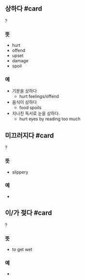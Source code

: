 ## 상하다 #card
?
### 뜻
- hurt
- offend
- upset
- damage
- spoil
### 예
- 기분을 상하다
	- hurt feelings/offend
- 음식이 상하다
	- food spoils
- 지나친 독서로 눈을 상하다.
	- hurt eyes by reading too much
<!--SR:!2025-01-23,23,250-->

## 미끄러지다 #card
?
### 뜻
- slippery
### 예
-
<!--SR:!2025-01-29,23,250-->

## 이/가 젖다 #card
?
### 뜻
- to get wet
### 예
-
<!--SR:!2025-01-17,3,250-->

